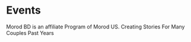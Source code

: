 # Events
Morod BD is an affiliate Program of Morod US. Creating Stories For Many Couples Past Years
